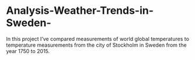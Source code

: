 # Analysis-Weather-Trends-in-Sweden-
In this project I’ve compared measurements of world global temperatures to temperature measurements from the city of Stockholm in Sweden from the year 1750 to 2015.
